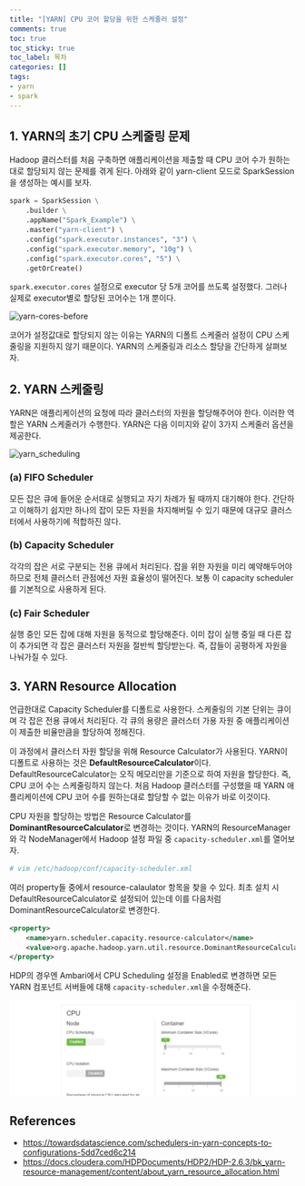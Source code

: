 ```yaml
---
title: "[YARN] CPU 코어 할당을 위한 스케줄러 설정"
comments: true
toc: true
toc_sticky: true
toc_label: 목차
categories: []
tags:
- yarn
- spark
---
```


## 1. YARN의 초기 CPU 스케줄링 문제
Hadoop 클러스터를 처음 구축하면 애플리케이션을 제출할 때 CPU 코어 수가 원하는대로 할당되지 않는 문제를 겪게 된다.
아래와 같이 yarn-client 모드로 SparkSession을 생성하는 예시를 보자.

```python
spark = SparkSession \
	.builder \
	.appName("Spark_Example") \
	.master("yarn-client") \
	.config("spark.executor.instances", "3") \
	.config("spark.executor.memory", "10g") \
	.config("spark.executor.cores", "5") \
	.getOrCreate()
```

```spark.executor.cores``` 설정으로 executor 당 5개 코어를 쓰도록 설정했다.
그러나 실제로 executor별로 할당된 코어수는 1개 뿐이다.

![yarn-cores-before](https://raw.githubusercontent.com/dhkdn9192/dhkdn9192.github.io/master/assets/images/posts/2020/09/22/2020-09-22-yarn-cores-before.jpeg)

코어가 설정값대로 할당되지 않는 이유는 YARN의 디폴트 스케줄러 설정이 CPU 스케줄링을 지원하지 않기 때문이다.
YARN의 스케줄링과 리소스 할당을 간단하게 살펴보자.


## 2. YARN 스케줄링
YARN은 애플리케이션의 요청에 따라 클러스터의 자원을 할당해주어야 한다.
이러한 역할은 YARN 스케줄러가 수행한다.
YARN은 다음 이미지와 같이 3가지 스케줄러 옵션을 제공한다.

![yarn_scheduling](https://raw.githubusercontent.com/dhkdn9192/dhkdn9192.github.io/master/assets/images/posts/2020/09/22/2020-09-22-yarn-scheduling.png)

### (a) FIFO Scheduler
모든 잡은 큐에 들어운 순서대로 실행되고 자기 차례가 될 때까지 대기해야 한다.
간단하고 이해하기 쉽지만 하나의 잡이 모든 자원을 차지해버릴 수 있기 때문에 
대규모 클러스터에서 사용하기에 적합하진 않다.

### (b) Capacity Scheduler
각각의 잡은 서로 구분되는 전용 큐에서 처리된다.
잡을 위한 자원을 미리 예약해두어야 하므로 전체 클러스터 관점에선 자원 효율성이 떨어진다.
보통 이 capacity scheduler를 기본적으로 사용하게 된다.

### (c) Fair Scheduler
실행 중인 모든 잡에 대해 자원을 동적으로 할당해준다.
이미 잡이 실행 중일 때 다른 잡이 추가되면 각 잡은 클러스터 자원을 절반씩 할당받는다.
즉, 잡들이 공평하게 자원을 나눠가질 수 있다.


## 3. YARN Resource Allocation
언급한대로 Capacity Scheduler를 디폴트로 사용한다.
스케줄링의 기본 단위는 큐이며 각 잡은 전용 큐에서 처리된다.
각 큐의 용량은 클러스터 가용 자원 중 애플리케이션이 제출한 비율만큼을 할당하여 정해진다.

이 과정에서 클러스터 자원 할당을 위해 Resource Calculator가 사용된다.
YARN이 디폴트로 사용하는 것은 **DefaultResourceCalculator**이다.
DefaultResourceCalculator는 오직 메모리만을 기준으로 하여 자원을 할당한다.
즉, CPU 코어 수는 스케줄링하지 않는다.
처음 Hadoop 클러스터를 구성했을 때 YARN 애플리케이션에 CPU 코어 수를 원하는대로 할당할 수 없는 이유가 바로 이것이다.

CPU 자원을 할당하는 방법은 Resource Calculator를 **DominantResourceCalculator**로 변경하는 것이다.
YARN의 ResourceManager와 각 NodeManager에서 Hadoop 설정 파일 중 ```capacity-scheduler.xml```를 열어보자.

```bash
# vim /etc/hadoop/conf/capacity-scheduler.xml
```

여러 property들 중에서 resource-calaulator 항목을 찾을 수 있다.
최초 설치 시 DefaultResourceCalculator로 설정되어 있는데 이를 다음처럼 DominantResourceCalculator로 변경한다.

```xml
<property>
	<name>yarn.scheduler.capacity.resource-calculator</name>
	<value>org.apache.hadoop.yarn.util.resource.DominantResourceCalculator</value>
</property>
```

HDP의 경우엔 Ambari에서 CPU Scheduling 설정을 Enabled로 변경하면 모든 YARN 컴포넌트 서버들에 대해 ```capacity-scheduler.xml```을 수정해준다.

![yarn_cpu_scheduling_config](https://raw.githubusercontent.com/dhkdn9192/dhkdn9192.github.io/master/assets/images/posts/2020/09/22/2020-09-22-yarn-cpu-scheduling-config.jpeg)


## References
- https://towardsdatascience.com/schedulers-in-yarn-concepts-to-configurations-5dd7ced6c214
- https://docs.cloudera.com/HDPDocuments/HDP2/HDP-2.6.3/bk_yarn-resource-management/content/about_yarn_resource_allocation.html
